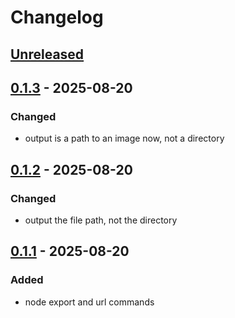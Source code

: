 # Changelog

## [Unreleased]

## [0.1.3] - 2025-08-20

### Changed

- output is a path to an image now, not a directory

## [0.1.2] - 2025-08-20

### Changed

- output the file path, not the directory

## [0.1.1] - 2025-08-20

### Added

- node export and url commands

[Unreleased]: https://github.com/schpet/figma-cli/compare/v0.1.3...HEAD
[0.1.3]: https://github.com/schpet/figma-cli/compare/v0.1.2...v0.1.3
[0.1.2]: https://github.com/schpet/figma-cli/compare/v0.1.1...v0.1.2
[0.1.1]: https://github.com/schpet/figma-cli/releases/tag/v0.1.1
